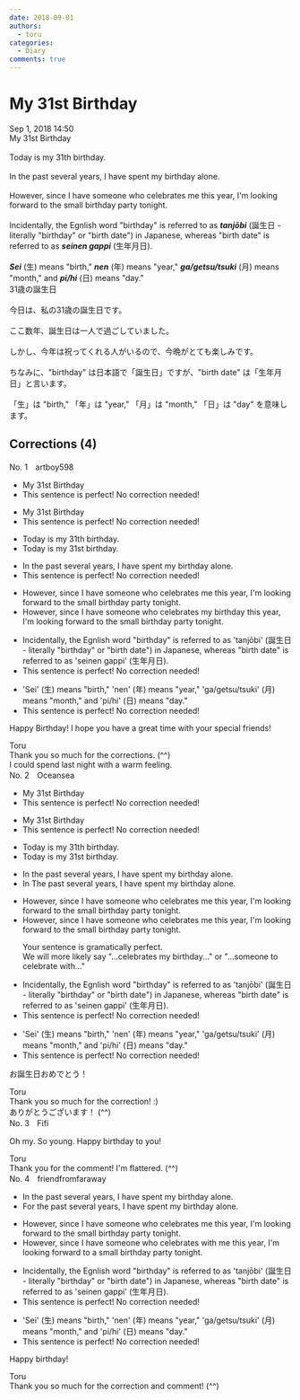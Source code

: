 ```yaml
---
date: 2018-09-01
authors:
  - toru
categories:
  - Diary
comments: true
---
```


# My 31st Birthday
<div class="date">Sep 1, 2018 14:50</div>
<div id="post"><div id="body_show_ori">
My 31st Birthday<br/><br/>Today is my 31th birthday.<br/><br/>In the past several years, I have spent my birthday alone.<br/><br/>However, since I have someone who celebrates me this year, I'm looking forward to the small birthday party tonight.<br/><br/>Incidentally, the Egnlish word "birthday" is referred to as <strong><em>tanjōbi</em></strong> (誕生日 - literally "birthday" or "birth date") in Japanese, whereas "birth date" is referred to as <strong><em>seinen gappi</em></strong> (生年月日).<br/><br/><strong><em>Sei</em></strong> (生) means "birth," <strong><em>nen</em></strong> (年) means "year," <strong><em>ga/getsu/tsuki</em></strong> (月) means "month," and <strong><em>pi/hi</em></strong> (日) means "day."
</div></div>

<!-- more -->

<div id="post_ja"><div id="body_show_mo">
31歳の誕生日<br/><br/>今日は、私の31歳の誕生日です。<br/><br/>ここ数年、誕生日は一人で過ごしていました。<br/><br/>しかし、今年は祝ってくれる人がいるので、今晩がとても楽しみです。<br/><br/>ちなみに、"birthday" は日本語で「誕生日」ですが、"birth date" は「生年月日」と言います。<br/><br/>「生」は "birth," 「年」は "year," 「月」は "month," 「日」は "day" を意味します。
</div></div>

## Corrections (4)
<div id="block"><div class="first_name"> No. 1　<span class="just_name">artboy598</span></div><div id="block2">
<ul class="correction_field">
<li class="incorrect">My 31st Birthday</li>
<li class="corrected perfect">This sentence is perfect! No correction needed!</li>
</ul>
<ul class="correction_field">
<li class="incorrect">My 31st Birthday</li>
<li class="corrected perfect">This sentence is perfect! No correction needed!</li>
</ul>
<ul class="correction_field">
<li class="incorrect">Today is my 31th birthday.</li>
<li class="corrected correct">
Today is my <span class="f_red">31st</span> birthday.
</li>
</ul>
<ul class="correction_field">
<li class="incorrect">In the past several years, I have spent my birthday alone.</li>
<li class="corrected perfect">This sentence is perfect! No correction needed!</li>
</ul>
<ul class="correction_field">
<li class="incorrect">However, since I have someone who celebrates me this year, I'm looking forward to the small birthday party tonight.</li>
<li class="corrected correct">
However, since I have someone who celebrates <span class="f_blue">my birthday</span> this year, I'm looking forward to the small birthday party tonight.
</li>
</ul>
<ul class="correction_field">
<li class="incorrect">Incidentally, the Egnlish word "birthday" is referred to as 'tanjōbi' (誕生日 - literally "birthday" or "birth date") in Japanese, whereas "birth date" is referred to as 'seinen gappi' (生年月日).</li>
<li class="corrected perfect">This sentence is perfect! No correction needed!</li>
</ul>
<ul class="correction_field">
<li class="incorrect">'Sei' (生) means "birth," 'nen' (年) means "year," 'ga/getsu/tsuki' (月) means "month," and 'pi/hi' (日) means "day."</li>
<li class="corrected perfect">This sentence is perfect! No correction needed!</li>
</ul>
<p class="comment_small">
 Happy Birthday!  I hope you have a great time with your special friends!
</p>

</div><div class="name"><span class="just_name">Toru</span><br>
Thank you so much for the corrections. (^^)<br/>I could spend last night with a warm feeling.
</div>
</div>
<div id="block"><div class="first_name"> No. 2　<span class="just_name">Oceansea</span></div><div id="block2">
<ul class="correction_field">
<li class="incorrect">My 31st Birthday</li>
<li class="corrected perfect">This sentence is perfect! No correction needed!</li>
</ul>
<ul class="correction_field">
<li class="incorrect">My 31st Birthday</li>
<li class="corrected perfect">This sentence is perfect! No correction needed!</li>
</ul>
<ul class="correction_field">
<li class="incorrect">Today is my 31th birthday.</li>
<li class="corrected correct">
Today is my 31<span class="f_red">st</span> birthday.
</li>
</ul>
<ul class="correction_field">
<li class="incorrect">In the past several years, I have spent my birthday alone.</li>
<li class="corrected correct">
<span class="sline"><span class="f_blue">In</span> </span><span class="f_blue">T</span>he past several years, I have spent my birthday alone.
</li>
</ul>
<ul class="correction_field">
<li class="incorrect">However, since I have someone who celebrates me this year, I'm looking forward to the small birthday party tonight.</li>
<li class="corrected correct">
However, since I have someone who <span class="f_blue">celebrates me</span> this year, I'm looking forward to the small birthday party tonight.
<p class="correction_comment">Your sentence is gramatically perfect.<br/>We will more likely say "...celebrates my birthday..." or "...someone to celebrate with..."</p>
</li>
</ul>
<ul class="correction_field">
<li class="incorrect">Incidentally, the Egnlish word "birthday" is referred to as 'tanjōbi' (誕生日 - literally "birthday" or "birth date") in Japanese, whereas "birth date" is referred to as 'seinen gappi' (生年月日).</li>
<li class="corrected perfect">This sentence is perfect! No correction needed!</li>
</ul>
<ul class="correction_field">
<li class="incorrect">'Sei' (生) means "birth," 'nen' (年) means "year," 'ga/getsu/tsuki' (月) means "month," and 'pi/hi' (日) means "day."</li>
<li class="corrected perfect">This sentence is perfect! No correction needed!</li>
</ul>
<p class="comment_small">
 お誕生日おめでとう！
</p>

</div><div class="name"><span class="just_name">Toru</span><br>
Thank you so much for the correction! :)<br/>ありがとうございます！ (^^)
</div>
</div>
<div id="block"><div class="first_name"> No. 3　<span class="just_name">Fifi</span></div><div id="block2">
<p class="comment_small">
 Oh my.  So young.  Happy birthday to you!
</p>

</div><div class="name"><span class="just_name">Toru</span><br>
Thank you for the comment! I'm flattered. (^^)
</div>
</div>
<div id="block"><div class="first_name"> No. 4　<span class="just_name">friendfromfaraway</span></div><div id="block2">
<ul class="correction_field">
<li class="incorrect">In the past several years, I have spent my birthday alone.</li>
<li class="corrected correct">
<span class="f_blue">For </span>the past several years, I have spent my birthday alone.
</li>
</ul>
<ul class="correction_field">
<li class="incorrect">However, since I have someone who celebrates me this year, I'm looking forward to the small birthday party tonight.</li>
<li class="corrected correct">
However, since I have someone who celebrates with me this year, I'm looking forward to <span class="f_blue">a </span>small birthday party tonight.
</li>
</ul>
<ul class="correction_field">
<li class="incorrect">Incidentally, the Egnlish word "birthday" is referred to as 'tanjōbi' (誕生日 - literally "birthday" or "birth date") in Japanese, whereas "birth date" is referred to as 'seinen gappi' (生年月日).</li>
<li class="corrected perfect">This sentence is perfect! No correction needed!</li>
</ul>
<ul class="correction_field">
<li class="incorrect">'Sei' (生) means "birth," 'nen' (年) means "year," 'ga/getsu/tsuki' (月) means "month," and 'pi/hi' (日) means "day."</li>
<li class="corrected perfect">This sentence is perfect! No correction needed!</li>
</ul>
<p class="comment_small">
 Happy birthday!
</p>

</div><div class="name"><span class="just_name">Toru</span><br>
Thank you so much for the correction and comment! (^^)
</div>
</div>
